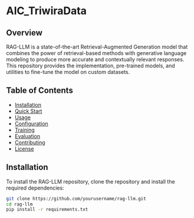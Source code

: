 # AIC_TriwiraData

## Overview

RAG-LLM is a state-of-the-art Retrieval-Augmented Generation model that combines the power of retrieval-based methods with generative language modeling to produce more accurate and contextually relevant responses. This repository provides the implementation, pre-trained models, and utilities to fine-tune the model on custom datasets.

## Table of Contents

- [Installation](#installation)
- [Quick Start](#quick-start)
- [Usage](#usage)
- [Configuration](#configuration)
- [Training](#training)
- [Evaluation](#evaluation)
- [Contributing](#contributing)
- [License](#license)

## Installation

To install the RAG-LLM repository, clone the repository and install the required dependencies:

```bash
git clone https://github.com/yourusername/rag-llm.git
cd rag-llm
pip install -r requirements.txt
